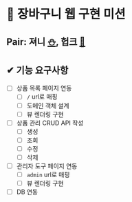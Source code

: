 # 🛒 장바구니 웹 구현 미션

## Pair: 져니 [⛄️](http://github.com/cl8d), 헙크 [🫠](https://github.com/HubCreator)

## ✔ 기능 요구사항

- [ ] 상품 목록 페이지 연동
  - [ ] `/` url로 매핑
  - [ ] 도메인 객체 설계
  - [ ] 뷰 렌더링 구현
- [ ] 상품 관리 CRUD API 작성
  - [ ] 생성
  - [ ] 조회
  - [ ] 수정
  - [ ] 삭제
- [ ] 관리자 도구 페이지 연동
  - [ ] `admin` url로 매핑
  - [ ] 뷰 렌더링 구현
- [ ] DB 연동
